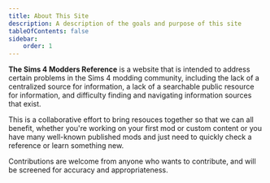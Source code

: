 ```yaml
---
title: About This Site
description: A description of the goals and purpose of this site
tableOfContents: false
sidebar:
    order: 1
---
```


**The Sims 4 Modders Reference** is a website that is intended to address certain problems in the Sims 4 modding community, including the lack of a centralized source for information, a lack of a searchable public resource for information, and difficulty finding and navigating information sources that exist.

This is a collaborative effort to bring resouces together so that we can all benefit, whether you're working on your first mod or custom content or you have many well-known published mods and just need to quickly check a reference or learn something new.

Contributions are welcome from anyone who wants to contribute, and will be screened for accuracy and appropriateness.